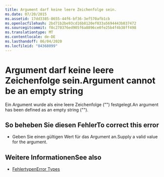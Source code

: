 ```yaml
---
title: Argument darf keine leere Zeichenfolge sein.
ms.date: 07/20/2015
ms.assetid: 17dd3385-8655-44f6-bf36-3ef570afb1cb
ms.openlocfilehash: 2bd71b2be93cd16b8120ef033a5694443b037472
ms.sourcegitcommit: f8c270376ed905f6a8896ce0fe25b4f4b38ff498
ms.translationtype: MT
ms.contentlocale: de-DE
ms.lasthandoff: 06/04/2020
ms.locfileid: "84368099"
---
```

# <a name="argument-cannot-be-an-empty-string"></a><span data-ttu-id="216f5-102">Argument darf keine leere Zeichenfolge sein.</span><span class="sxs-lookup"><span data-stu-id="216f5-102">Argument cannot be an empty string</span></span>
<span data-ttu-id="216f5-103">Ein Argument wurde als eine leere Zeichenfolge ("") festgelegt.</span><span class="sxs-lookup"><span data-stu-id="216f5-103">An argument has been defined as an empty string ("").</span></span>  
  
## <a name="to-correct-this-error"></a><span data-ttu-id="216f5-104">So beheben Sie diesen Fehler</span><span class="sxs-lookup"><span data-stu-id="216f5-104">To correct this error</span></span>  
  
- <span data-ttu-id="216f5-105">Geben Sie einen gültigen Wert für das Argument an.</span><span class="sxs-lookup"><span data-stu-id="216f5-105">Supply a valid value for the argument.</span></span>  
  
## <a name="see-also"></a><span data-ttu-id="216f5-106">Weitere Informationen</span><span class="sxs-lookup"><span data-stu-id="216f5-106">See also</span></span>

- [<span data-ttu-id="216f5-107">Fehlertypen</span><span class="sxs-lookup"><span data-stu-id="216f5-107">Error Types</span></span>](../programming-guide/language-features/error-types.md)
